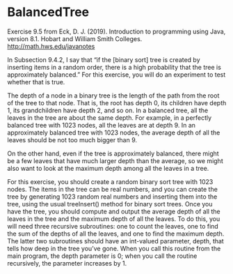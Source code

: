# BalancedTree

Exercise 9.5 from Eck, D. J. (2019). Introduction to programming using Java, version 8.1. Hobart and William Smith Colleges. http://math.hws.edu/javanotes

In Subsection 9.4.2, I say that “if the [binary sort] tree is created by inserting items in a random order, there is a high probability that the tree is approximately balanced.” For this exercise, you will do an experiment to test whether that is true.

The depth of a node in a binary tree is the length of the path from the root of the tree to that node. That is, the root has depth 0, its children have depth 1, its grandchildren have depth 2, and so on. In a balanced tree, all the leaves in the tree are about the same depth. For example, in a perfectly balanced tree with 1023 nodes, all the leaves are at depth 9. In an approximately balanced tree with 1023 nodes, the average depth of all the leaves should be not too much bigger than 9.

On the other hand, even if the tree is approximately balanced, there might be a few leaves that have much larger depth than the average, so we might also want to look at the maximum depth among all the leaves in a tree.

For this exercise, you should create a random binary sort tree with 1023 nodes. The items in the tree can be real numbers, and you can create the tree by generating 1023 random real numbers and inserting them into the tree, using the usual treeInsert() method for binary sort trees. Once you have the tree, you should compute and output the average depth of all the leaves in the tree and the maximum depth of all the leaves. To do this, you will need three recursive subroutines: one to count the leaves, one to find the sum of the depths of all the leaves, and one to find the maximum depth. The latter two subroutines should have an int-valued parameter, depth, that tells how deep in the tree you’ve gone. When you call this routine from the main program, the depth parameter is 0; when you call the routine recursively, the parameter increases by 1.
